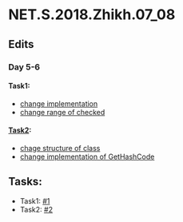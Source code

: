 # NET.S.2018.Zhikh.07_08
## Edits
### Day 5-6
#### Task1:
- [change implementation](https://github.com/Zhikh/NET.S.2018.Zhikh.05_06/commit/3eb9e362a47fd38f4d05a605249187cd29194f45)
- [change range of checked](https://github.com/Zhikh/NET.S.2018.Zhikh.05_06/commit/6a1f835b0220b2ddd991042cf7fedd39239e2462)
#### [Task2](https://github.com/Zhikh/NET.S.2018.Zhikh.05_06/blob/master/Logic.Task2/Polynomial%20.cs):
- [chage structure of class](https://github.com/Zhikh/NET.S.2018.Zhikh.05_06/commit/1d14a045079fabff01f3102a387aa79ff8438503)
- [change implementation of GetHashCode](https://github.com/Zhikh/NET.S.2018.Zhikh.05_06/commit/7adeb0f40f70274da1bc9680b2ca694c89b2a711)

## Tasks:
- Task1: [#1](https://github.com/AnzhelikaKravchuk/Training-Summer-Express-2018/tree/master/Days%207-8%20)
- Task2: [#2](https://github.com/AnzhelikaKravchuk/Training-Summer-Express-2018/tree/master/Days%207-8%20)

